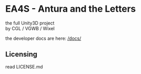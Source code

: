 EA4S - Antura and the Letters
=================
the full Unity3D project  
by CGL / VGWB / Wixel

the developer docs are here: [/docs/](https://github.com/VGWB/EA4S_Antura_U3D/tree/master/docs)

## Licensing

read LICENSE.md
